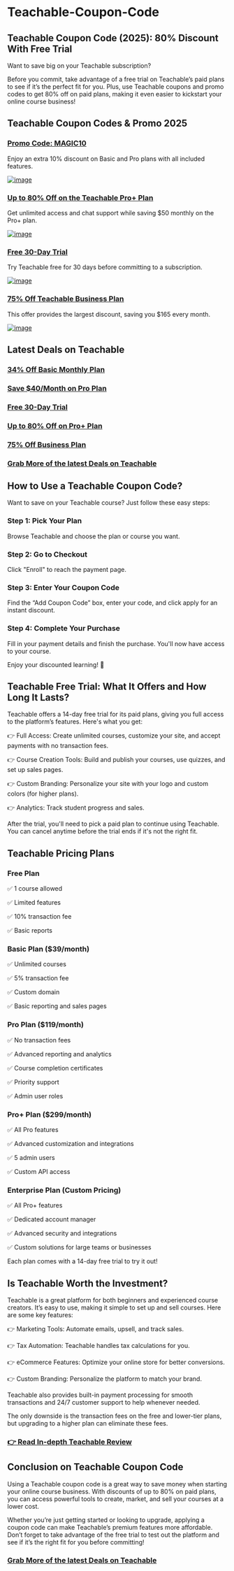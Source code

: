 # Teachable-Coupon-Code
## Teachable Coupon Code (2025): 80% Discount With Free Trial 

Want to save big on your Teachable subscription?

Before you commit, take advantage of a free trial on Teachable’s paid plans to see if it’s the perfect fit for you. Plus, use Teachable coupons and promo codes to get 80% off on paid plans, making it even easier to kickstart your online course business!

## Teachable Coupon Codes & Promo 2025

### [Promo Code: MAGIC10](https://www.bloggersideas.com/Recommended/teachable)

Enjoy an extra 10% discount on Basic and Pro plans with all included features.

[![image](https://github.com/user-attachments/assets/3cade5fc-8e0f-4775-bbe7-30ccaefe371f)](https://www.bloggersideas.com/Recommended/teachable)

### [Up to 80% Off on the Teachable Pro+ Plan](https://www.bloggersideas.com/Recommended/teachable)

Get unlimited access and chat support while saving $50 monthly on the Pro+ plan.

[![image](https://github.com/user-attachments/assets/3cade5fc-8e0f-4775-bbe7-30ccaefe371f)](https://www.bloggersideas.com/Recommended/teachable)

### [Free 30-Day Trial](https://www.bloggersideas.com/Recommended/teachable)

Try Teachable free for 30 days before committing to a subscription.

[![image](https://github.com/user-attachments/assets/3cade5fc-8e0f-4775-bbe7-30ccaefe371f)](https://www.bloggersideas.com/Recommended/teachable)

### [75% Off Teachable Business Plan](https://www.bloggersideas.com/Recommended/teachable)

This offer provides the largest discount, saving you $165 every month.

[![image](https://github.com/user-attachments/assets/3cade5fc-8e0f-4775-bbe7-30ccaefe371f)](https://www.bloggersideas.com/Recommended/teachable)

## Latest Deals on Teachable 

### [34% Off Basic Monthly Plan	](https://www.bloggersideas.com/Recommended/teachable)

### [Save $40/Month on Pro Plan	](https://www.bloggersideas.com/Recommended/teachable)

### [Free 30-Day Trial	](https://www.bloggersideas.com/Recommended/teachable)

### [Up to 80% Off on Pro+ Plan	](https://www.bloggersideas.com/Recommended/teachable)

### [75% Off Business Plan](https://www.bloggersideas.com/Recommended/teachable)

### [Grab More of the latest Deals on Teachable ](https://www.affiliatebooster.com/teachable-coupon-code/)

## How to Use a Teachable Coupon Code?
Want to save on your Teachable course? Just follow these easy steps:

### Step 1: Pick Your Plan
Browse Teachable and choose the plan or course you want.

### Step 2: Go to Checkout
Click "Enroll" to reach the payment page.

### Step 3: Enter Your Coupon Code
Find the “Add Coupon Code” box, enter your code, and click apply for an instant discount.

### Step 4: Complete Your Purchase
Fill in your payment details and finish the purchase. You'll now have access to your course.

Enjoy your discounted learning! 🚀

## Teachable Free Trial: What It Offers and How Long It Lasts?

Teachable offers a 14-day free trial for its paid plans, giving you full access to the platform’s features. Here's what you get:

👉 Full Access: Create unlimited courses, customize your site, and accept payments with no transaction fees.

👉 Course Creation Tools: Build and publish your courses, use quizzes, and set up sales pages.

👉 Custom Branding: Personalize your site with your logo and custom colors (for higher plans).

👉 Analytics: Track student progress and sales.

After the trial, you'll need to pick a paid plan to continue using Teachable. You can cancel anytime before the trial ends if it's not the right fit.

## Teachable Pricing Plans
### Free Plan

✅ 1 course allowed

✅ Limited features

✅ 10% transaction fee

✅ Basic reports

### Basic Plan ($39/month)

✅ Unlimited courses

✅ 5% transaction fee

✅ Custom domain

✅ Basic reporting and sales pages

### Pro Plan ($119/month)

✅ No transaction fees

✅ Advanced reporting and analytics

✅ Course completion certificates

✅ Priority support

✅ Admin user roles

### Pro+ Plan ($299/month)

✅ All Pro features

✅ Advanced customization and integrations

✅ 5 admin users

✅ Custom API access

### Enterprise Plan (Custom Pricing)

✅ All Pro+ features

✅ Dedicated account manager

✅ Advanced security and integrations

✅ Custom solutions for large teams or businesses

Each plan comes with a 14-day free trial to try it out!

## Is Teachable Worth the Investment?

Teachable is a great platform for both beginners and experienced course creators. It’s easy to use, making it simple to set up and sell courses. Here are some key features:

👉 Marketing Tools: Automate emails, upsell, and track sales.

👉 Tax Automation: Teachable handles tax calculations for you.

👉 eCommerce Features: Optimize your online store for better conversions.

👉 Custom Branding: Personalize the platform to match your brand.

Teachable also provides built-in payment processing for smooth transactions and 24/7 customer support to help whenever needed.

The only downside is the transaction fees on the free and lower-tier plans, but upgrading to a higher plan can eliminate these fees.

### [👉 Read In-depth Teachable Review](https://www.affiliatebooster.com/teachable-review/)

## Conclusion on Teachable Coupon Code
Using a Teachable coupon code is a great way to save money when starting your online course business. With discounts of up to 80% on paid plans, you can access powerful tools to create, market, and sell your courses at a lower cost. 

Whether you’re just getting started or looking to upgrade, applying a coupon code can make Teachable’s premium features more affordable. Don’t forget to take advantage of the free trial to test out the platform and see if it’s the right fit for you before committing!

### [Grab More of the latest Deals on Teachable ](https://www.affiliatebooster.com/teachable-coupon-code/)







